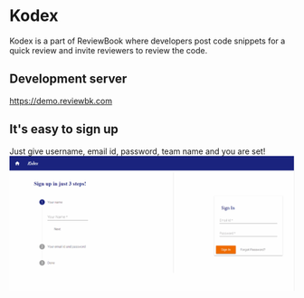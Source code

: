 # Kodex

Kodex is a part of ReviewBook where developers post code snippets for a quick review and invite reviewers to review the code. 

## Development server

https://demo.reviewbk.com

## It's easy to sign up

Just give username, email id, password, team name and you are set!
![](post-demo.gif)

